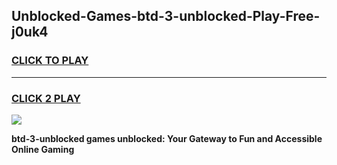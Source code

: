 
## Unblocked-Games-btd-3-unblocked-Play-Free-j0uk4
<h3>
<a href="https://premium76.site?title=btd-3-unblocked&ref=12A">CLICK TO PLAY</a></h3>
<hr>

<h3>
<a href="https://premium76.site?title=btd-3-unblocked&ref=12A">CLICK 2 PLAY</a>
  
</h3>

<a href="https://premium76.site?title=btd-3-unblocked&ref=12A"><img src="https://clearcache.store/games.png"></a>


**btd-3-unblocked games unblocked: Your Gateway to Fun and Accessible Online Gaming**
